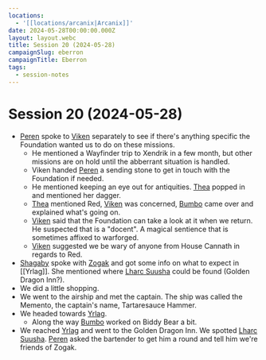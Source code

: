 ```yaml
---
locations:
  - '[[locations/arcanix|Arcanix]]'
date: 2024-05-28T00:00:00.000Z
layout: layout.webc
title: Session 20 (2024-05-28)
campaignSlug: eberron
campaignTitle: Eberron
tags:
  - session-notes
---
```

# Session 20 (2024-05-28)

- [Peren](pcs/peren-ngintaku.md) spoke to [Viken](npcs/viken-buristal.md) separately to see if there's anything specific the Foundation wanted us to do on these missions.
	- He mentioned a Wayfinder trip to Xendrik in a few month, but other missions are on hold until the abberrant situation is handled.
	- Viken handed [Peren](pcs/peren-ngintaku.md) a sending stone to get in touch with the Foundation if needed.
	- He mentioned keeping an eye out for antiquities. [Thea](pcs/thea.md) popped in and mentioned her dagger.
	- [Thea](pcs/thea.md) mentioned Red, [Viken](npcs/viken-buristal.md) was concerned, [Bumbo](pcs/bumbo.md) came over and explained what's going on.
	- [Viken](npcs/viken-buristal.md) said that the Foundation can take a look at it when we return. He suspected that is a "docent". A magical sentience that is sometimes affixed to warforged.
	- [Viken](npcs/viken-buristal.md) suggested we be wary of anyone from House Cannath in regards to Red.
- [Shagaby](pcs/shagaby.md) spoke with [Zogak](npcs/zogak-shul.md) and got some info on what to expect in [[Yrlag]]. She mentioned where [Lharc Suusha](npcs/lharc-suusha.md) could be found (Golden Dragon Inn?).
- We did a little shopping.
- We went to the airship and met the captain. The ship was called the Memento, the captain's name, Tartaresauce Hammer.
- We headed towards [Yrlag](locations/yrlag.md).
	- Along the way [Bumbo](pcs/bumbo.md) worked on Biddy Bear a bit.
- We reached [Yrlag](locations/yrlag.md) and went to the Golden Dragon Inn. We spotted [Lharc Suusha](npcs/lharc-suusha.md). [Peren](pcs/peren-ngintaku.md) asked the bartender to get him a round and tell him we're friends of Zogak.
